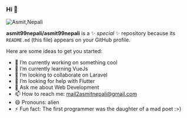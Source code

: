 ### Hi 👋

![Asmit,Nepali](https://magiccopy.xyz/assets/images/hadder.gif)

**asmit99nepali/asmit99nepali** is a ✨ _special_ ✨ repository because its `README.md` (this file) appears on your GitHub profile.

Here are some ideas to get you started:

- 🔭 I’m currently working on something cool
- 🌱 I’m currently learning VueJs
- 👯 I’m looking to collaborate on Laravel
- 🤔 I’m looking for help with Flutter
- 💬 Ask me about Web Development
- 📫 How to reach me: mail2asmitnepali@gmail.com
- 😄 Pronouns: alien
- ⚡ Fun fact: The first programmer was the daughter of a mad poet :>)
